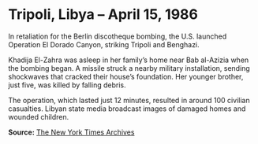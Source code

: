 # Tripoli, Libya – April 15, 1986

In retaliation for the Berlin discotheque bombing, the U.S. launched Operation El Dorado Canyon, striking Tripoli and Benghazi.

Khadija El-Zahra was asleep in her family’s home near Bab al-Azizia when the bombing began. A missile struck a nearby military installation, sending shockwaves that cracked their house’s foundation. Her younger brother, just five, was killed by falling debris.

The operation, which lasted just 12 minutes, resulted in around 100 civilian casualties. Libyan state media broadcast images of damaged homes and wounded children.

**Source:** [The New York Times Archives](https://www.nytimes.com/1986/04/16/world/us-strikes-libya.html)